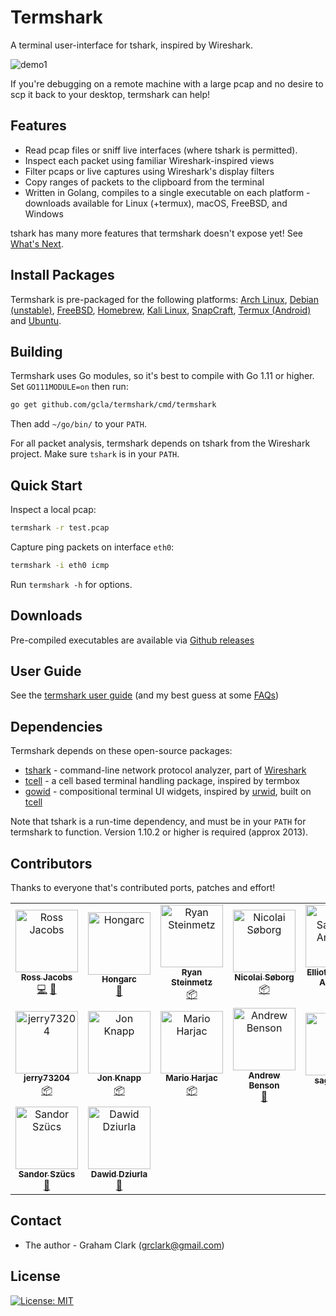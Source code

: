 # Termshark
A terminal user-interface for tshark, inspired by Wireshark.

![demo1](https://drive.google.com/uc?export=view&id=1vDecxjqwJrtMGJjOObL-LLvi-1pBVByt)

If you're debugging on a remote machine with a large pcap and no desire to scp it back to your desktop, termshark can help!

## Features

- Read pcap files or sniff live interfaces (where tshark is permitted).
- Inspect each packet using familiar Wireshark-inspired views
- Filter pcaps or live captures using Wireshark's display filters
- Copy ranges of packets to the clipboard from the terminal
- Written in Golang, compiles to a single executable on each platform - downloads available for Linux (+termux), macOS, FreeBSD, and Windows

tshark has many more features that termshark doesn't expose yet! See [What's Next](docs/FAQ.md#whats-next).

## Install Packages

Termshark is pre-packaged for the following platforms: [Arch Linux](docs/Packages.md#arch-linux), [Debian (unstable)](docs/Packages.md#debian), [FreeBSD](docs/Packages.md#freebsd), [Homebrew](docs/Packages.md#homebrew), [Kali Linux](docs/Packages.md#kali-linux), [SnapCraft](docs/Packages.md#snapcraft), [Termux (Android)](docs/Packages.md#termux-android) and [Ubuntu](docs/Packages.md#ubuntu).

## Building

Termshark uses Go modules, so it's best to compile with Go 1.11 or higher. Set `GO111MODULE=on` then run:

```bash
go get github.com/gcla/termshark/cmd/termshark
```
Then add ```~/go/bin/``` to your ```PATH```.

For all packet analysis, termshark depends on tshark from the Wireshark project. Make sure ```tshark``` is in your ```PATH```.

## Quick Start

Inspect a local pcap:

```bash
termshark -r test.pcap
```

Capture ping packets on interface ```eth0```:

```bash
termshark -i eth0 icmp
```

Run ```termshark -h``` for options.

## Downloads

Pre-compiled executables are available via [Github releases](https://github.com/gcla/termshark/releases)

## User Guide

See the [termshark user guide](docs/UserGuide.md) (and my best guess at some [FAQs](docs/FAQ.md))

## Dependencies

Termshark depends on these open-source packages:

- [tshark](https://www.wireshark.org/docs/man-pages/tshark.html) - command-line network protocol analyzer, part of [Wireshark](https://wireshark.org)
- [tcell](https://github.com/gdamore/tcell) - a cell based terminal handling package, inspired by termbox
- [gowid](https://github.com/gcla/gowid) - compositional terminal UI widgets, inspired by [urwid](http://urwid.org), built on [tcell](https://github.com/gdamore/tcell)

Note that tshark is a run-time dependency, and must be in your ```PATH``` for termshark to function.  Version 1.10.2 or higher is required (approx 2013).

## Contributors

Thanks to everyone that's contributed ports, patches and effort!

<!-- ALL-CONTRIBUTORS-LIST:START - Do not remove or modify this section -->
<!-- prettier-ignore -->
<table>
  <tr>
    <td align="center"><a href="https://swit.sh"><img src="https://avatars0.githubusercontent.com/u/10995145?v=4" width="100px;" alt="Ross Jacobs"/><br /><sub><b>Ross Jacobs</b></sub></a><br /><a href="https://github.com/gcla/termshark/commits?author=pocc" title="Code">💻</a> <a href="https://github.com/gcla/termshark/issues?q=author%3Apocc" title="Bug reports">🐛</a></td>
    <td align="center"><a href="https://github.com/Hongarc"><img src="https://avatars1.githubusercontent.com/u/19208123?v=4" width="100px;" alt="Hongarc"/><br /><sub><b>Hongarc</b></sub></a><br /><a href="https://github.com/gcla/termshark/commits?author=Hongarc" title="Documentation">📖</a></td>
    <td align="center"><a href="https://github.com/zi0r"><img src="https://avatars0.githubusercontent.com/u/1676702?v=4" width="100px;" alt="Ryan Steinmetz"/><br /><sub><b>Ryan Steinmetz</b></sub></a><br /><a href="#platform-zi0r" title="Packaging/porting to new platform">📦</a></td>
    <td align="center"><a href="https://søb.org/"><img src="https://avatars2.githubusercontent.com/u/8722223?v=4" width="100px;" alt="Nicolai Søborg"/><br /><sub><b>Nicolai Søborg</b></sub></a><br /><a href="#platform-NicolaiSoeborg" title="Packaging/porting to new platform">📦</a></td>
    <td align="center"><a href="https://qulogic.gitlab.io/"><img src="https://avatars2.githubusercontent.com/u/302469?v=4" width="100px;" alt="Elliott Sales de Andrade"/><br /><sub><b>Elliott Sales de Andrade</b></sub></a><br /><a href="https://github.com/gcla/termshark/commits?author=QuLogic" title="Code">💻</a></td>
    <td align="center"><a href="http://rski.github.io"><img src="https://avatars2.githubusercontent.com/u/2960312?v=4" width="100px;" alt="Romanos"/><br /><sub><b>Romanos</b></sub></a><br /><a href="https://github.com/gcla/termshark/commits?author=rski" title="Code">💻</a></td>
    <td align="center"><a href="https://github.com/denyspozniak"><img src="https://avatars0.githubusercontent.com/u/22612345?v=4" width="100px;" alt="Denys"/><br /><sub><b>Denys</b></sub></a><br /><a href="https://github.com/gcla/termshark/issues?q=author%3Adenyspozniak" title="Bug reports">🐛</a></td>
  </tr>
  <tr>
    <td align="center"><a href="https://github.com/jerry73204"><img src="https://avatars1.githubusercontent.com/u/7629150?v=4" width="100px;" alt="jerry73204"/><br /><sub><b>jerry73204</b></sub></a><br /><a href="#platform-jerry73204" title="Packaging/porting to new platform">📦</a></td>
    <td align="center"><a href="http://thann.github.com"><img src="https://avatars1.githubusercontent.com/u/578515?v=4" width="100px;" alt="Jon Knapp"/><br /><sub><b>Jon Knapp</b></sub></a><br /><a href="#platform-Thann" title="Packaging/porting to new platform">📦</a></td>
    <td align="center"><a href="https://github.com/mharjac"><img src="https://avatars2.githubusercontent.com/u/2997453?v=4" width="100px;" alt="Mario Harjac"/><br /><sub><b>Mario Harjac</b></sub></a><br /><a href="#platform-mharjac" title="Packaging/porting to new platform">📦</a></td>
    <td align="center"><a href="https://github.com/abenson"><img src="https://avatars1.githubusercontent.com/u/227317?v=4" width="100px;" alt="Andrew Benson"/><br /><sub><b>Andrew Benson</b></sub></a><br /><a href="https://github.com/gcla/termshark/issues?q=author%3Aabenson" title="Bug reports">🐛</a></td>
    <td align="center"><a href="https://github.com/sagis-tikal"><img src="https://avatars2.githubusercontent.com/u/46102019?v=4" width="100px;" alt="sagis-tikal"/><br /><sub><b>sagis-tikal</b></sub></a><br /><a href="https://github.com/gcla/termshark/issues?q=author%3Asagis-tikal" title="Bug reports">🐛</a></td>
    <td align="center"><a href="https://github.com/punkymaniac"><img src="https://avatars2.githubusercontent.com/u/9916797?v=4" width="100px;" alt="punkymaniac"/><br /><sub><b>punkymaniac</b></sub></a><br /><a href="https://github.com/gcla/termshark/issues?q=author%3Apunkymaniac" title="Bug reports">🐛</a></td>
    <td align="center"><a href="https://github.com/msenturk"><img src="https://avatars3.githubusercontent.com/u/9482568?v=4" width="100px;" alt="msenturk"/><br /><sub><b>msenturk</b></sub></a><br /><a href="https://github.com/gcla/termshark/issues?q=author%3Amsenturk" title="Bug reports">🐛</a></td>
  </tr>
  <tr>
    <td align="center"><a href="https://github.com/szuecs"><img src="https://avatars3.githubusercontent.com/u/50872?v=4" width="100px;" alt="Sandor Szücs"/><br /><sub><b>Sandor Szücs</b></sub></a><br /><a href="https://github.com/gcla/termshark/issues?q=author%3Aszuecs" title="Bug reports">🐛</a></td>
    <td align="center"><a href="https://github.com/dawidd6"><img src="https://avatars1.githubusercontent.com/u/9713907?v=4" width="100px;" alt="Dawid Dziurla"/><br /><sub><b>Dawid Dziurla</b></sub></a><br /><a href="https://github.com/gcla/termshark/issues?q=author%3Adawidd6" title="Bug reports">🐛</a></td>
  </tr>
</table>

<!-- ALL-CONTRIBUTORS-LIST:END -->

## Contact

- The author - Graham Clark (grclark@gmail.com)

## License

[![License: MIT](https://img.shields.io/github/license/gcla/termshark.svg?color=yellow)](LICENSE)
